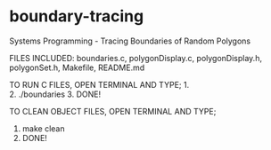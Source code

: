 # boundary-tracing
Systems Programming - Tracing Boundaries of Random Polygons

FILES INCLUDED: boundaries.c, polygonDisplay.c, polygonDisplay.h, polygonSet.h, Makefile, README.md

TO RUN C FILES, OPEN TERMINAL AND TYPE;
  1.  
  2.  ./boundaries
  3.  DONE!

TO CLEAN OBJECT FILES, OPEN TERMINAL AND TYPE;
  1.  make clean
  2.  DONE!
